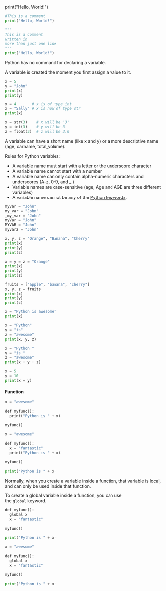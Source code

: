 print("Hello, World!")

```python
#This is a comment  
print("Hello, World!")
```

```python
"""  
This is a comment  
written in  
more than just one line  
"""  
print("Hello, World!")
```

Python has no command for declaring a variable.

A variable is created the moment you first assign a value to it.

```python
x = 5  
y = "John"  
print(x)  
print(y)
```

```python
x = 4       # x is of type int  
x = "Sally" # x is now of type str  
print(x)
```

```python
x = str(3)    # x will be '3'  
y = int(3)    # y will be 3  
z = float(3)  # z will be 3.0
```

A variable can have a short name (like x and y) or a more descriptive name (age, carname, total_volume).

Rules for Python variables:

- A variable name must start with a letter or the underscore character
- A variable name cannot start with a number
- A variable name can only contain alpha-numeric characters and underscores (A-z, 0-9, and _ )
- Variable names are case-sensitive (age, Age and AGE are three different variables)
- A variable name cannot be any of the [Python keywords](https://www.w3schools.com/python/python_ref_keywords.asp).

```python
myvar = "John"  
my_var = "John"  
_my_var = "John"  
myVar = "John"  
MYVAR = "John"  
myvar2 = "John"
```


```python
x, y, z = "Orange", "Banana", "Cherry"  
print(x)  
print(y)  
print(z)
```

```python
x = y = z = "Orange"  
print(x)  
print(y)  
print(z)
```

```python
fruits = ["apple", "banana", "cherry"]  
x, y, z = fruits  
print(x)  
print(y)  
print(z)
```

```python
x = "Python is awesome"  
print(x)
```

```python
x = "Python"  
y = "is"  
z = "awesome"  
print(x, y, z)
```

```python
x = "Python "  
y = "is "  
z = "awesome"  
print(x + y + z)
```

```python
x = 5  
y = 10  
print(x + y)
```


#### Function
```python
x = "awesome"  
  
def myfunc():  
  print("Python is " + x)  
  
myfunc()
```

```python
x = "awesome"  
  
def myfunc():  
  x = "fantastic"  
  print("Python is " + x)  
  
myfunc()  
  
print("Python is " + x)
```

Normally, when you create a variable inside a function, that variable is local, and can only be used inside that function.

To create a global variable inside a function, you can use the `global` keyword.

```python
def myfunc():  
  global x  
  x = "fantastic"  
  
myfunc()  
  
print("Python is " + x)
```

```python
x = "awesome"  
  
def myfunc():  
  global x  
  x = "fantastic"  
  
myfunc()  
  
print("Python is " + x)
```

